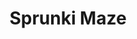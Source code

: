 ---
slug: sprunki-maze
title: Sprunki Maze
description: "Sprunki Maze is an exciting online game. Play for free directly in your browser!"
icon: /images/popular_mods/Sprunki Maze.png
url: https://wowtbc.net/sprunkin/sprunki-maze/index.html
previewImage: /images/popular_mods/Sprunki Maze.png
type: popular mods

# SEO配置
seo:
  title: "Sprunki Maze - Play Free Online Game | Fun Browser Games"
  description: "Sprunki Maze - Play this fun online game for free in your browser. No download required!"
  ogImage: "/images/popular_mods/Sprunki Maze.png"
  keywords: "sprunki-maze, online game, browser game, free game, popular mods game, play online"

videoUrls:
  - https://www.youtube.com/embed/example1
  - https://www.youtube.com/embed/example2

whyPlay:
  title: "Why Play Sprunki Maze?"
  items:
    - "Immersive Gameplay: Sprunki Maze offers an engaging and immersive gaming experience that will keep you entertained for hours"
    - "Challenging Levels: Test your skills with increasingly difficult challenges and obstacles"
    - "Beautiful Graphics: Enjoy stunning visuals and smooth animations that bring the game world to life"
    - "Regular Updates: New content and features are added regularly to keep the game fresh and exciting"
    - "Free to Play: Experience all the fun without spending a penny"
    - "Community Features: Connect with other players, share strategies, and compete for high scores"
    - "Cross-Platform: Play on any device with a web browser, no downloads required"

features:
  title: "Key Features of Sprunki Maze"
  image: "/images/popular_mods/Sprunki Maze.png"
  items:
    - "Intuitive Controls: Easy to learn controls make Sprunki Maze accessible for players of all skill levels"
    - "Multiple Game Modes: Enjoy various gameplay options that provide different challenges and experiences"
    - "Character Customization: Personalize your gaming experience with unique characters and items"
    - "Achievement System: Complete special tasks to earn rewards and recognition"
    - "Leaderboards: Compete with players worldwide and see who can achieve the highest scores"

characteristics:
  title: "Game Characteristics"
  image: "/images/popular_mods/Sprunki Maze.png"
  items:
    - "Genre: Popular mods game with elements of strategy and skill"
    - "Difficulty: Suitable for both casual gamers and those seeking a challenge"
    - "Play Time: Quick sessions or extended gameplay, depending on your preference"
    - "Art Style: Vibrant and engaging visuals that enhance the gaming experience"
    - "Sound Design: Immersive audio that complements the gameplay perfectly"

info: "Sprunki Maze is an exciting online game that offers players a unique and engaging gaming experience. With its intuitive controls, stunning visuals, and challenging gameplay, Sprunki Maze provides hours of entertainment for players of all ages and skill levels. Whether you're looking for a quick gaming session during a break or an extended play session, Sprunki Maze delivers an immersive experience that will keep you coming back for more. The game features multiple levels of increasing difficulty, ensuring that players are constantly challenged as they progress. With regular updates adding new content and features, Sprunki Maze remains fresh and exciting, providing endless entertainment options for its growing community of players."

howToPlayIntro: "Welcome to Sprunki Maze! This guide will walk you through the basics and help you master the game. Whether you're a beginner or looking to improve your skills, these tips and instructions will enhance your gaming experience."

howToPlaySteps:
  - title: "Getting Started"
    description: "Begin your Sprunki Maze adventure by familiarizing yourself with the controls. Use your keyboard or mouse to navigate through the game interface. The tutorial will guide you through the basic mechanics and help you understand the objectives."
  - title: "Understanding the Objectives"
    description: "In Sprunki Maze, your main goal is to progress through levels by completing specific objectives. Each level presents unique challenges that require different strategies and approaches."
  - title: "Mastering the Controls"
    description: "Practice using the controls to improve your precision and reaction time. Sprunki Maze requires quick reflexes and strategic thinking to overcome obstacles and defeat opponents."
  - title: "Utilizing Power-ups"
    description: "Collect power-ups throughout the game to enhance your abilities and overcome difficult challenges. Each power-up offers unique advantages that can be crucial for success."
  - title: "Developing Strategies"
    description: "As you progress in Sprunki Maze, develop effective strategies for different scenarios. Analyze patterns, anticipate challenges, and adapt your approach to maximize your performance."

faq:
  title: "Frequently Asked Questions about Sprunki Maze"
  items:
    - question: "Is Sprunki Maze free to play?"
      answer: "Yes, Sprunki Maze is completely free to play directly in your web browser. No downloads or purchases are required to enjoy the full game experience."
    - question: "Can I play Sprunki Maze on mobile devices?"
      answer: "Yes, Sprunki Maze is optimized for both desktop and mobile play. You can enjoy the game on any device with a web browser and internet connection."
    - question: "Are there any in-game purchases?"
      answer: "While Sprunki Maze is free to play, there may be optional in-game purchases available for cosmetic items or additional features that don't affect core gameplay."
    - question: "How often is Sprunki Maze updated?"
      answer: "The developers regularly update Sprunki Maze with new content, features, and improvements based on player feedback and game performance."
    - question: "Can I play Sprunki Maze offline?"
      answer: "Currently, Sprunki Maze requires an internet connection to play as it's a browser-based online game."
    - question: "Is Sprunki Maze suitable for children?"
      answer: "Yes, Sprunki Maze is designed to be family-friendly and suitable for players of all ages."
    - question: "How do I report bugs or issues?"
      answer: "If you encounter any problems while playing Sprunki Maze, you can report them through the game's support page or contact the developers directly through their website."
    - question: "Still Have Questions?"
      answer: "If you have additional questions about Sprunki Maze that aren't covered in this FAQ, please visit our support center or contact our customer service team for assistance."
---